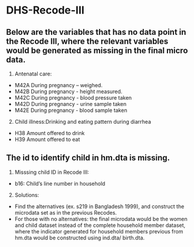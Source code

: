 # DHS-Recode-III
## Below are the variables that has no data point in the Recode III, where the relevant variables would be generated as missing in the final micro data. 

1. Antenatal care:
+ M42A During pregnancy – weighed. 
+ M42B During pregnancy - height measured.
+ M42C During pregnancy - blood pressure taken
+ M42D During pregnancy - urine sample taken
+ M42E During pregnancy - blood sample taken

2. Child illness:Drinking and eating pattern during diarrhea
+ H38 Amount offered to drink
+ H39 Amount offered to eat 

## The id to identify child in hm.dta is missing. 
1. Misssing child ID in Recode III:
+ b16: Child’s line number in household
2. Solutions: 
+ Find the alternatives (ex. s219 in Bangladesh 1999), and construct the microdata set as in the previous Recodes.
+ For those with no alternatives: the final microdata would be the women and child dataset instead of the complete household member dataset, where the indicator generated for household members previous from hm.dta would be constructed using ind.dta/ birth.dta.

